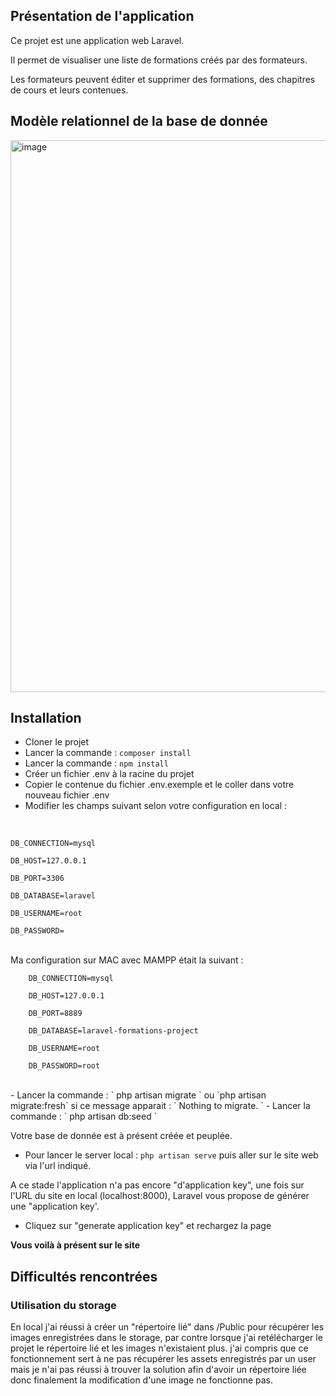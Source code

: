 ## Présentation de l'application

Ce projet est une application web Laravel.

Il permet de visualiser une liste de formations créés par des formateurs.

Les formateurs peuvent éditer et supprimer des formations, des chapitres de cours et leurs contenues.

## Modèle relationnel de la base de donnée

<img width="883" alt="image" src="https://user-images.githubusercontent.com/59143138/141752533-3e26bdc4-cd8e-469d-926d-9ac677d4c758.png">


## Installation

- Cloner le projet
- Lancer la commande : `composer install`
- Lancer la commande : `npm install`
- Créer un fichier .env à la racine du projet
- Copier le contenue du fichier .env.exemple et le coller dans votre nouveau fichier .env
- Modifier les champs suivant selon votre configuration en local :
<br>
<code>
DB_CONNECTION=mysql <br>
DB_HOST=127.0.0.1 <br>
DB_PORT=3306 <br>
DB_DATABASE=laravel <br>
DB_USERNAME=root <br>
DB_PASSWORD= <br>
</code>
<br>
Ma configuration sur MAC avec MAMPP était la suivant : 
<br>
<code>
    DB_CONNECTION=mysql <br>
    DB_HOST=127.0.0.1 <br>
    DB_PORT=8889 <br>
    DB_DATABASE=laravel-formations-project <br>
    DB_USERNAME=root <br>
    DB_PASSWORD=root <br>
</code>
<br>
- Lancer la commande : ` php artisan migrate ` ou `php artisan migrate:fresh` si ce message apparait : ` Nothing to migrate. `
- Lancer la commande : ` php artisan db:seed `

Votre base de donnée est à présent créée et peuplée.

- Pour lancer le server local : ` php artisan serve ` puis aller sur le site web via l'url indiqué.

A ce stade l'application n'a pas encore "d'application key", une fois sur l'URL du site en local (localhost:8000), Laravel vous propose de générer une "application key'. 

- Cliquez sur "generate application key" et rechargez la page

**Vous voilà à présent sur le site** 

## Difficultés rencontrées 

### Utilisation du storage

En local j'ai réussi à créer un "répertoire lié" dans /Public pour récupérer les images enregistrées dans le storage, par contre lorsque j'ai retélécharger le projet le répertoire lié et les images n'existaient plus. j'ai compris que ce fonctionnement sert à ne pas récupérer les assets enregistrés par un user mais je n'ai pas réussi à trouver la solution afin d'avoir un répertoire liée donc finalement la modification d'une image ne fonctionne pas.



